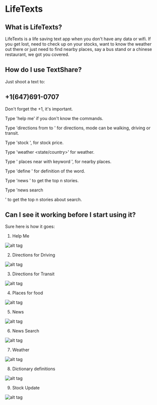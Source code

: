 LifeTexts
=========
## What is LifeTexts?
LifeTexts is a life saving text app when you don't have any data or wifi.
If you get lost, need to check up on your stocks, want to know the weather out there or just need to find nearby places, say a bus stand or a chinese restaurant, we got you covered. 
## How do I use TextShare?
Just shoot a text to:
## +1(647)691-0707
Don't forget the +1, it's important.

Type 'help me' if you don't know the commands.

Type 'directions from <address1> to <address2> <mode>' for directions, mode can be walking, driving or transit.

Type 'stock <stock code>', for stock price.

Type 'weather <city-name> <state/country>' for weather.

Type '<type of place> places near <location> with keyword <keyword>', for nearby places. 

Type 'define <your word>' for definition of the word.

Type 'news <number of stories>' to get the top n stories.

Type 'news search <number of stories> <search word>' to get the top n stories about search.
## Can I see it working before I start using it?
Sure here is how it goes:

1. Help Me

![alt tag](https://raw.github.com/rahulch95/LifeTexts/gh-pages/gifs/help_me.gif)

2. Directions for Driving

![alt tag](https://raw.github.com/rahulch95/LifeTexts/gh-pages/gifs/directions_driving.gif)

3. Directions for Transit

![alt tag](https://raw.github.com/rahulch95/LifeTexts/gh-pages/gifs/directions_transit.gif)

4. Places for food

![alt tag](https://raw.github.com/rahulch95/LifeTexts/gh-pages/gifs/food_places.gif)

5. News 

![alt tag](https://raw.github.com/rahulch95/LifeTexts/gh-pages/gifs/news_1.gif)

6. News Search

![alt tag](https://raw.github.com/rahulch95/LifeTexts/gh-pages/gifs/news_search.gif)

7. Weather

![alt tag](https://raw.github.com/rahulch95/LifeTexts/gh-pages/gifs/weather.gif)

8. Dictionary definitions

![alt tag](https://raw.github.com/rahulch95/LifeTexts/gh-pages/gifs/define.gif)

9. Stock Update

![alt tag](https://raw.github.com/rahulch95/LifeTexts/gh-pages/gifs/stocks.gif)
